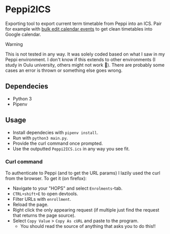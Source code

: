 # Peppi2ICS

Exporting tool to export current term timetable from Peppi into an ICS. Pair for
example with
[bulk edit calendar events](https://bulkeditcalendarevents.com/index.html) to
get clean timetables into Google calendar.

> [!WARNING]
> This is not tested in any way. It was solely coded based on what I saw in my
> Peppi environment. I don't know if this extends to other environments
> (I study in Oulu university, others might not work :shrug:). There are
> probably some cases an error is thrown or something else goes wrong.

## Dependecies

- Python 3
- Pipenv

## Usage

- Install dependecies with `pipenv install`.
- Run with `python3 main.py`.
- Provide the curl command once prompted.
- Use the outputted `Peppi2ICS.ics` in any way you see fit.

### Curl command

To authenticate to Peppi (and to get the URL params) I lazily used the curl from
the browser. To get it (on firefox):

- Navigate to your "HOPS" and select `Enrolments`-tab.
- `CTRL+shift+E` to open devtools.
- Filter URLs with `enrollment`.
- Reload the page.
- Right click the only appearing request (if multiple just find the request that
  returns the page source).
- Select `Copy Value` > `Copy As cURL` and paste to the program.
  - You should read the source of anything that asks you to do this!!
